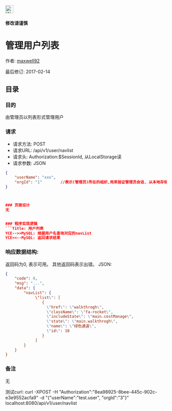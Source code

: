 <img src="http://kubernetes.io/kubernetes/img/warning.png" alt="WARNING" width="25" height="25"> 

#### 修改请谨慎

管理用户列表
==============

作者: [maxwell92](https://github.com/maxwell92)

最后修订: 2017-02-14

目录
--------------
### 目的
由管理员以列表形式管理用户

### 请求

* 请求方法: POST 
* 请求URL: /api/v1/user/navlist
* 请求头: Authorization:$SessionId, 从LocalStorage读  
* 请求参数: 
JSON
```json
{
    "userName": "xxx",
    "orgId": "1"        //表示(管理员)所在的组织,用来验证管理员会话, 从本地存储中获取
}



### 页面设计 
无


### 程序实现逻辑
```Title: 用户列表 
YCE-->>MySQL: 根据用户名查询对应的navList  
YCE<<--MySQL: 返回请求结果 
```

### 响应数据结构: 
返回码为0, 表示可用。
其他返回码表示出错。
JSON:
```json
{
    "code": 0,
    "msg": "...",
    "data": {
        "navList": {
             \"list\": [
                {
                  \"href\": \"walkthrogh\",
                  \"className\": \"fa-rocket\",
                  \"includeState\": \"main.costManage\",
                  \"state\": \"main.walkthrogh\",
                  \"name\": \"绿色通道\",
                  \"id\": 10
                }
             ] 
        } 
    }
}
```

### 备注
无

测试curl: curl -XPOST -H "Authorization":"8ea98925-8bee-445c-902c-e3e9552acfa9" -d "{\"userName\":\"test.user\", \"orgId\":\"3\"}" localhost:8080/api/v1/user/navlist